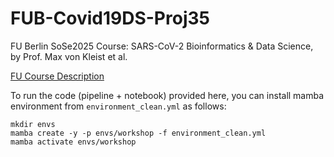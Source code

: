 # FUB-Covid19DS-Proj35
FU Berlin SoSe2025 Course: SARS-CoV-2 Bioinformatics &amp; Data Science, by Prof. Max von Kleist et al.

[FU Course Description](https://www.fu-berlin.de/vv/en/lv/935210?m=428981&pc=575084&sm=870180)

To run the code (pipeline + notebook) provided here, you can install mamba environment from `environment_clean.yml` as follows:

```
mkdir envs
mamba create -y -p envs/workshop -f environment_clean.yml
mamba activate envs/workshop
```

